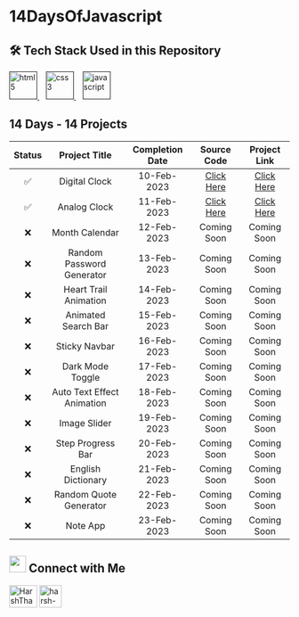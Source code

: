 # 14DaysOfJavascript


## 🛠 Tech Stack Used in this Repository
 <a href="" target="_blank"> <img src="https://camo.githubusercontent.com/c3a116928dc4560b0b08d4b4afe69b34844171f896529cc7572674965f2cd66c/68747470733a2f2f63646e2d69636f6e732d706e672e666c617469636f6e2e636f6d2f3132382f3137342f3137343835342e706e67" alt="html5" height="50" width="50"/> </a> 
   &nbsp;&nbsp;
 <a href="" target="_blank"> <img src="https://camo.githubusercontent.com/19245ec17eda7364486b88211a4f9893001661c78d384430843df7584f30ec4e/68747470733a2f2f63646e2d69636f6e732d706e672e666c617469636f6e2e636f6d2f3132382f3733322f3733323139302e706e67" alt="css3" height="50" width="50"/> </a>
   &nbsp;&nbsp;
  <a href="" target="_blank"> <img src="https://camo.githubusercontent.com/c5b45f4b07364324947b8a0cb15e93ff32890d94321295fb8254aa06d1c5dc55/68747470733a2f2f63646e2d69636f6e732d706e672e666c617469636f6e2e636f6d2f3132382f353936382f353936383239322e706e67" alt="javascript" height="50" width="50"/> </a>
  

## 14 Days - 14 Projects

| Status | Project Title | Completion Date | Source Code | Project Link |
|:-: | :-:           |:-:              | :-:         | :-:          |
| ✅ | Digital Clock             | 10-Feb-2023 | [Click Here](https://github.com/krupalitrivedi/digital-clock) | [Click Here](https://digital-clock-omega-silk.vercel.app/) |
| ✅ | Analog Clock              | 11-Feb-2023 | [Click Here](https://github.com/krupalitrivedi/analog-clock)  | [Click Here](https://analog-clock-jade.vercel.app/)    |
| ❌ | Month Calendar            | 12-Feb-2023 | Coming Soon  | Coming Soon    |
| ❌ | Random Password Generator | 13-Feb-2023 | Coming Soon  | Coming Soon |
| ❌ | Heart Trail Animation     | 14-Feb-2023 | Coming Soon  | Coming Soon    |
| ❌ | Animated Search Bar       | 15-Feb-2023 | Coming Soon  | Coming Soon    |
| ❌ | Sticky Navbar             | 16-Feb-2023 | Coming Soon  | Coming Soon    |
| ❌ | Dark Mode Toggle          | 17-Feb-2023 | Coming Soon  | Coming Soon    |
| ❌ | Auto Text Effect Animation| 18-Feb-2023 | Coming Soon  |Coming Soon|
| ❌ | Image Slider              | 19-Feb-2023 | Coming Soon  | Coming Soon    |
| ❌ | Step Progress Bar         | 20-Feb-2023 | Coming Soon  | Coming Soon    |
| ❌ | English Dictionary        | 21-Feb-2023 | Coming Soon  | Coming Soon    |
| ❌ | Random Quote Generator    | 22-Feb-2023 | Coming Soon  | Coming Soon    |
| ❌ | Note App                  | 23-Feb-2023 | Coming Soon  | Coming Soon    |



## <img src="https://camo.githubusercontent.com/7d747cc08b78d016646aed967d248840d37bb148002f56f7f24bc0f4e56ff540/68747470733a2f2f63646e2d69636f6e732d706e672e666c617469636f6e2e636f6d2f3132382f333433372f333433373239372e706e67" width="30" /> Connect with Me
<p>
 <a href="https://twitter.com/chai_really" target="blank"><img align="center" src="https://upload.wikimedia.org/wikipedia/commons/thumb/4/4f/Twitter-logo.svg/1200px-Twitter-logo.svg.png" alt="HarshThakkar971" height="40" width="50" /></a>
  	<a href="https://linkedin.com/in/krupalitrivedii" target="blank"><img align="center" src="https://upload.wikimedia.org/wikipedia/commons/thumb/c/ca/LinkedIn_logo_initials.png/800px-LinkedIn_logo_initials.png" alt="harsh-thakkar-7764bb1a4" height="40" width="40" /></a></p>
  
 
 
